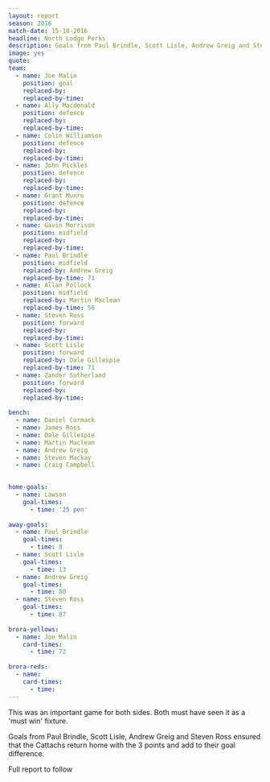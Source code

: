 ```yaml
---
layout: report
season: 2016
match-date: 15-10-2016
headline: North Lodge Perks
description: Goals from Paul Brindle, Scott Lisle, Andrew Greig and Steven Ross ensured that the Cattachs return home with the 3 points and add to their goal difference.
image: yes
quote:
team:
  - name: Joe Malin
    position: goal
    replaced-by: 
    replaced-by-time: 
  - name: Ally Macdonald
    position: defence
    replaced-by:
    replaced-by-time:
  - name: Colin Williamson
    position: defence
    replaced-by: 
    replaced-by-time: 
  - name: John Pickles
    position: defence
    replaced-by: 
    replaced-by-time: 
  - name: Grant Munro
    position: defence
    replaced-by:
    replaced-by-time:
  - name: Gavin Morrison
    position: midfield
    replaced-by: 
    replaced-by-time: 
  - name: Paul Brindle
    position: midfield
    replaced-by: Andrew Greig
    replaced-by-time: 71
  - name: Allan Pollock
    position: midfield
    replaced-by: Martin Maclean
    replaced-by-time: 56
  - name: Steven Ross
    position: forward
    replaced-by: 
    replaced-by-time: 
  - name: Scott Lisle
    position: forward
    replaced-by: Dale Gillespie
    replaced-by-time: 71
  - name: Zander Sutherland
    position: forward
    replaced-by: 
    replaced-by-time: 
    
bench:
  - name: Daniel Cormack
  - name: James Ross
  - name: Dale Gillespie
  - name: Martin Maclean
  - name: Andrew Greig
  - name: Steven Mackay
  - name: Craig Campbell
  

home-goals:
  - name: Lawson
    goal-times:
      - time: '25 pen'
      
away-goals:
  - name: Paul Brindle
    goal-times:
      - time: 8
  - name: Scott Lisle
    goal-times:
      - time: 13
  - name: Andrew Greig
    goal-times:
      - time: 80
  - name: Steven Ross
    goal-times:
      - time: 87
      
brora-yellows:
  - name: Joe Malin
    card-times:
      - time: 72
      
brora-reds:
  - name: 
    card-times:
      - time: 
---
```

This was an important game for both sides. Both must have seen it as a 'must win' fixture.

Goals from Paul Brindle, Scott Lisle, Andrew Greig and Steven Ross ensured that the Cattachs return home with the 3 points and add to their goal difference.

Full report to follow